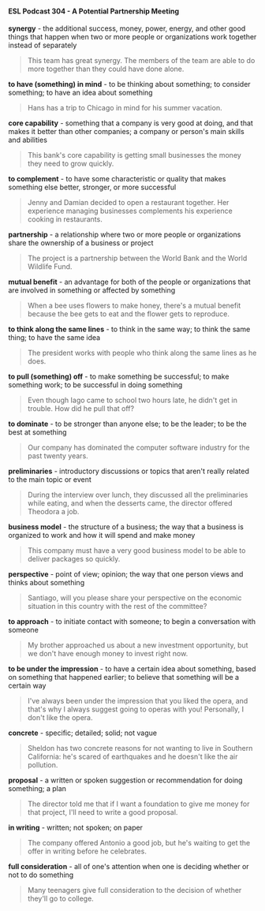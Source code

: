 #### ESL Podcast 304 - A Potential Partnership Meeting

**synergy** - the additional success, money, power, energy, and other good things
that happen when two or more people or organizations work together instead of
separately

> This team has great synergy. The members of the team are able to do more
together than they could have done alone.

**to have (something) in mind** - to be thinking about something; to consider
something; to have an idea about something

> Hans has a trip to Chicago in mind for his summer vacation.

**core capability** - something that a company is very good at doing, and that
makes it better than other companies; a company or person's main skills and
abilities

> This bank's core capability is getting small businesses the money they need to
grow quickly.

**to complement** - to have some characteristic or quality that makes something
else better, stronger, or more successful

> Jenny and Damian decided to open a restaurant together. Her experience
managing businesses complements his experience cooking in restaurants.

**partnership** - a relationship where two or more people or organizations share
the ownership of a business or project

> The project is a partnership between the World Bank and the World Wildlife
Fund.

**mutual benefit** - an advantage for both of the people or organizations that are
involved in something or affected by something

> When a bee uses flowers to make honey, there's a mutual benefit because the
bee gets to eat and the flower gets to reproduce.

**to think along the same lines** - to think in the same way; to think the same
thing; to have the same idea

> The president works with people who think along the same lines as he does.

**to pull (something) off** - to make something be successful; to make something
work; to be successful in doing something

> Even though Iago came to school two hours late, he didn't get in trouble. How
did he pull that off?

**to dominate** - to be stronger than anyone else; to be the leader; to be the best
at something

> Our company has dominated the computer software industry for the past twenty
years.

**preliminaries** - introductory discussions or topics that aren't really related to the
main topic or event

> During the interview over lunch, they discussed all the preliminaries while
eating, and when the desserts came, the director offered Theodora a job.

**business model** - the structure of a business; the way that a business is
organized to work and how it will spend and make money

> This company must have a very good business model to be able to deliver
packages so quickly.

**perspective** - point of view; opinion; the way that one person views and thinks
about something

> Santiago, will you please share your perspective on the economic situation in
this country with the rest of the committee?

**to approach** - to initiate contact with someone; to begin a conversation with
someone

> My brother approached us about a new investment opportunity, but we don't
have enough money to invest right now.

**to be under the impression** - to have a certain idea about something, based on
something that happened earlier; to believe that something will be a certain way

> I've always been under the impression that you liked the opera, and that's why I
always suggest going to operas with you! Personally, I don't like the opera.

**concrete** - specific; detailed; solid; not vague

> Sheldon has two concrete reasons for not wanting to live in Southern California:
he's scared of earthquakes and he doesn't like the air pollution.

**proposal** - a written or spoken suggestion or recommendation for doing
something; a plan

> The director told me that if I want a foundation to give me money for that
project, I'll need to write a good proposal.

**in writing** - written; not spoken; on paper

> The company offered Antonio a good job, but he's waiting to get the offer in
writing before he celebrates.

**full consideration** - all of one's attention when one is deciding whether or not to
do something

> Many teenagers give full consideration to the decision of whether they'll go to
college.


